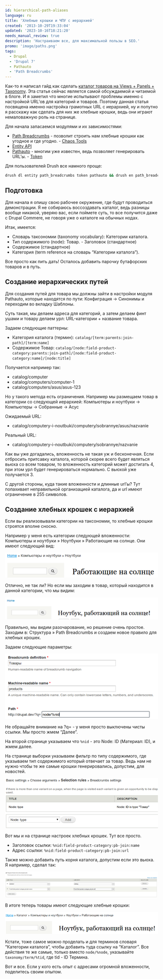 ```yaml
---
id: hierarchical-path-aliases
language: ru
title: 'Хлебные крошки и ЧПУ с иерархией'
created: '2013-10-29T19:33:04'
updated: '2023-10-16T18:21:20'
needs_manual_review: true
description: 'Настраиваем все, для максимальной пользы в SEO.'
promo: 'image/paths.png'
tags:
  - Drupal
  - 'Drupal 7'
  - Pathauto
  - 'Path Breadcrumbs'
---
```


Как-то я написал гайд как сделать [каталог товаров на Views + Panels + Taxonomy](/node/24). Эта статья сейчас является самой обсуждаемой и читаемой в блоге. И я заметил что многие испытывают проблемы именно с настройкой URL’ов для категорий и товаров. Поэтому данная статья посвящена именно настройка грамотных URL с иерархией, ну и попутно я расскажу как сделать для них же хлебные крошки, ведь они играют немаловажную роль на странице.

Для начала запасаемся модулями и их зависимостями:

- [Path Breadcrumbs](https://drupal.org/project/path_breadcrumbs) - позволит строить нам хлебные крошки как угодное и где угодно. - [Chaos Tools](http://drupal.org/project/ctools)
- [Entity API](http://drupal.org/project/entity)
- [Pathauto](https://drupal.org/project/pathauto) - многим уже известен, ведь позволяет генерировать URL’ы. - [Token](https://drupal.org/project/token)

Для пользователей Drush все намного проще:

~~~bash
drush dl entity path_breadcrumbs token pathauto && drush en path_breadcrumbs_ui pathauto -y
~~~

Подготовка
---------------------------------------------------

Для начала я опишу свою рабочее окружение, где будут проводиться демонстрации. Я не собираюсь воссоздавать каталог, ведь разницы вообще никакой, уверяю вас, если поймете суть, то все получится даже с Drupal Commere, не говоря уже о каталоге на обычных нодах.

Итак, имеется:

- Словарь таксономии (taxonomy vocabulary): Категории каталога.
- Тип содержимого (node): Товар. - Заголовок (стандартное)
- Содержимое (стандартное)
- Категория (term reference на словарь “Категории каталога”).

Все просто как пить дать! Осталось добавить парочку бутафорских товаров и в путь.

Создание иерархических путей
----------------------------

Для создания путей для товара мы должны зайти в настройки модуля Pathauto, которые находятся по пути: Конфиграция -> Синонимы и переходим во вкладку Шаблоны.

Суть такая, мы делаем адреса для категорий, а затем делаем финт ушами и товару делаем урл: URL-категории + название товара.

Задаем следующие паттерны:

- Категория каталога (термин): `catalog/[term:parents:join-path]/[term:name]`
- Содержимое Товар: `catalog/[node:field-product-category:parents:join-path]/[node:field-product-category:name]/[node:title]`

Получается например так:

- catalog/computer
- catalog/computers/computer-1
- catalog/computers/asus/asus-123

Но у такого метода есть ограничения. Например мы размещаем товар в категории со следующей иерархией: Компьютеры и ноутбуки -> Компьютеры -> Собранные -> Асус

Ожидаемый URL:

- catalog/computery-i-noutbuki/computery/sobrannye/asus/nazvanie

Реальный URL:

- catalog/computery-i-noutbuki/computery/sobrannye/nazvanie

Как вы уже догадались, вложенность не такая уж и бесконечная. Если отбросить притсавку каталога, которой скорее всего будет являться вьюха со всем товаром, то вложенность категорий может достигать 4, при этом урл будет генерироваться нормально. С вьюхой уже получается 3.

С другой стороны, куда такие вложенности и длинные url’ы? Тут попахивает неправильной организацией каталога, да и url имеют ограничение в 255 символов.

Создание хлебных крошек с иерархией
-----------------------------------

Если вы реализовывали категории на таксономии, то хлебные крошки строятся вполне сносно.

Например у меня есть категории следующей вложенности: Компьютеры и ноутбуки » Ноутбуки » Работающие на солнце. Они имеют следующий вид:

![Автоматически сгенерированные крошки для таксономии](image/1%20(14).png)

Отлично, не так ли? Но если мы заходим в товар, который находится в данной категории, что мы видим:

![А вот ноды не учитывают категорий](image/2%20(12).png)

Правильно, мы видим разочарование, но решение очень простое. Заходим в: Структура » Path Breadcrumbs и создаем новое правило для хлебных крошек.

Задаем следующие параметры:


![Первоначальные настройки](image/3%20(10).png)

Не обращайте внимание на ?q= - у меня просто выключены чисты ссылки. Мы просто жмем “Далее”.

На второй странице указываем что `%nid` - это Node: ID (Материал: ID), и жмем далее.

На странице выборки указываем фильтр по типу содержимого, где указываем тип содержимого который отвечает за товар. Ведь нам не нужно чтобы те же самые крошки генерировались, допустим, для новостей.

![Фильтруем по типу содержимого](image/4%20(10).png)

Вот мы и на странице настроек хлебных крошек. Тут все просто.

- Заголовок ссылки: `%nid:field-product-category:pb-join:name`
- Адрес ссылки: `%nid:field-product-category:pb-join:url`

Также можно добавить путь корня каталога, допустим если это вьюха. Я например, сделал так:


![Дополнительный пункт на вьюху](image/5%20(11).png)

В итоге теперь товары имеют следующие хлебные крошки:


![Товар теперь имеет хлебные крошки!](image/6%20(9).png)

Кстати, тоже самое можно проделать и для терминов словаря “Категории каталога”, чтобы добавить туда ссылку на “Каталог”. Все действия те же самые, только вместо `node/%node`, указывайте `taxonomy/term/%tid`, где tid - ID Термина.

Вот и все. Если у кого есть опыт с адресами огромной вложенности, поделитесь своим опытом.
